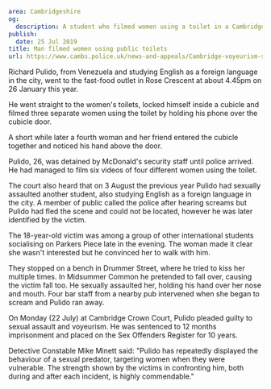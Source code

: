 ```yaml
area: Cambridgeshire
og:
  description: A student who filmed women using a toilet in a Cambridge McDonalds restaurant has been locked up for 12 months
publish:
  date: 25 Jul 2019
title: Man filmed women using public toilets
url: https://www.cambs.police.uk/news-and-appeals/Cambridge-voyeurism-sexual-assault-Richard-Pulido
```

Richard Pulido, from Venezuela and studying English as a foreign language in the city, went to the fast-food outlet in Rose Crescent at about 4.45pm on 26 January this year.

He went straight to the women's toilets, locked himself inside a cubicle and filmed three separate women using the toilet by holding his phone over the cubicle door.

A short while later a fourth woman and her friend entered the cubicle together and noticed his hand above the door.

Pulido, 26, was detained by McDonald's security staff until police arrived. He had managed to film six videos of four different women using the toilet.

The court also heard that on 3 August the previous year Pulido had sexually assaulted another student, also studying English as a foreign language in the city. A member of public called the police after hearing screams but Pulido had fled the scene and could not be located, however he was later identified by the victim.

The 18-year-old victim was among a group of other international students socialising on Parkers Piece late in the evening. The woman made it clear she wasn't interested but he convinced her to walk with him.

They stopped on a bench in Drummer Street, where he tried to kiss her multiple times. In Midsummer Common he pretended to fall over, causing the victim fall too. He sexually assaulted her, holding his hand over her nose and mouth. Four bar staff from a nearby pub intervened when she began to scream and Pulido ran away.

On Monday (22 July) at Cambridge Crown Court, Pulido pleaded guilty to sexual assault and voyeurism. He was sentenced to 12 months imprisonment and placed on the Sex Offenders Register for 10 years.

Detective Constable Mike Minett said: "Pulido has repeatedly displayed the behaviour of a sexual predator, targeting women when they were vulnerable. The strength shown by the victims in confronting him, both during and after each incident, is highly commendable."
